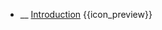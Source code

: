 * __ [Introduction]({{baseUrl}}/uml/activityDiagrams/introduction) <trigger for="pop:activityDiagrams-introduction-preview">{{icon_preview}}</trigger>

<popover id="pop:activityDiagrams-introduction-preview" title="{{icon_preview}} Introduction" placement="right">
  <div slot="content">
    <include src=".\preview.md" />
  </div>
</popover>
